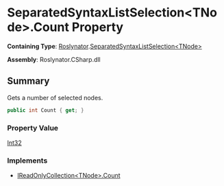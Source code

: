 # SeparatedSyntaxListSelection\<TNode>\.Count Property

**Containing Type**: [Roslynator](../../README.md)\.[SeparatedSyntaxListSelection\<TNode>](../README.md)

**Assembly**: Roslynator\.CSharp\.dll

## Summary

Gets a number of selected nodes\.

```csharp
public int Count { get; }
```

### Property Value

[Int32](https://docs.microsoft.com/en-us/dotnet/api/system.int32)

### Implements

* [IReadOnlyCollection\<TNode>.Count](https://docs.microsoft.com/en-us/dotnet/api/system.collections.generic.ireadonlycollection-1.count)
